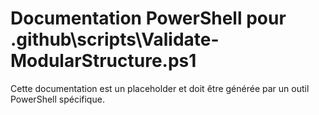 # Documentation PowerShell pour .github\scripts\Validate-ModularStructure.ps1

Cette documentation est un placeholder et doit être générée par un outil PowerShell spécifique.
